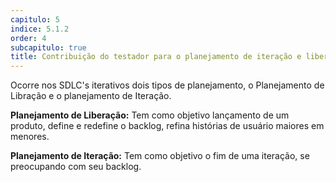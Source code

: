 ```yaml
---
capitulo: 5
indice: 5.1.2
order: 4
subcapitulo: true
title: Contribuição do testador para o planejamento de iteração e liberação
---
```


<p>
  Ocorre nos SDLC's iterativos dois tipos de planejamento, o Planejamento de Libração e o planejamento de Iteração.
</p>

<p><b>Planejamento de Liberação:</b> Tem como objetivo lançamento de um produto, define e redefine o backlog, refina histórias de usuário maiores em menores.</p>

<p><b>Planejamento de Iteração:</b> Tem como objetivo o fim de uma iteração, se preocupando com seu backlog. </p>
